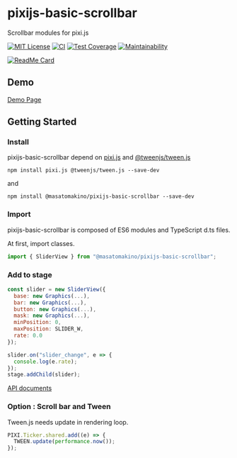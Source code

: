 # pixijs-basic-scrollbar

Scrollbar modules for pixi.js

[![MIT License](http://img.shields.io/badge/license-MIT-blue.svg?style=flat)](LICENSE)
[![CI](https://github.com/MasatoMakino/pixijs-basic-scrollbar/actions/workflows/ci_main.yml/badge.svg)](https://github.com/MasatoMakino/pixijs-basic-scrollbar/actions/workflows/ci_main.yml)
[![Test Coverage](https://api.codeclimate.com/v1/badges/2bcf782a39a1150ad786/test_coverage)](https://codeclimate.com/github/MasatoMakino/pixijs-basic-scrollbar/test_coverage)
[![Maintainability](https://api.codeclimate.com/v1/badges/2bcf782a39a1150ad786/maintainability)](https://codeclimate.com/github/MasatoMakino/pixijs-basic-scrollbar/maintainability)

[![ReadMe Card](https://github-readme-stats.vercel.app/api/pin/?username=MasatoMakino&repo=pixijs-basic-scrollbar&show_owner=true)](https://github.com/MasatoMakino/pixijs-basic-scrollbar)

## Demo

[Demo Page](https://masatomakino.github.io/pixijs-basic-scrollbar/demo/index.html)

## Getting Started

### Install

pixijs-basic-scrollbar depend on [pixi.js](https://github.com/pixijs/pixi.js) and [@tweenjs/tween.js](https://github.com/tweenjs/tween.js/)

```shell script
npm install pixi.js @tweenjs/tween.js --save-dev
```

and

```shell script
npm install @masatomakino/pixijs-basic-scrollbar --save-dev
```

### Import

pixijs-basic-scrollbar is composed of ES6 modules and TypeScript d.ts files.

At first, import classes.

```js
import { SliderView } from "@masatomakino/pixijs-basic-scrollbar";
```

### Add to stage

```js
const slider = new SliderView({
  base: new Graphics(...),
  bar: new Graphics(...),
  button: new Graphics(...),
  mask: new Graphics(...),
  minPosition: 0,
  maxPosition: SLIDER_W,
  rate: 0.0
});

slider.on("slider_change", e => {
  console.log(e.rate);
});
stage.addChild(slider);
```

[API documents](https://masatomakino.github.io/pixijs-basic-scrollbar/api/)

### Option : Scroll bar and Tween

Tween.js needs update in rendering loop.

```js
PIXI.Ticker.shared.add((e) => {
  TWEEN.update(performance.now());
});
```
